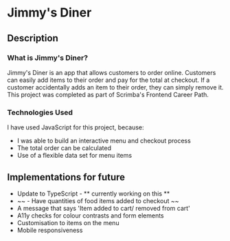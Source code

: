 # Jimmy's Diner

## Description

### What is Jimmy's Diner?

Jimmy's Diner is an app that allows customers to order online. Customers can easily add items to their order and pay for the total at checkout. If a customer accidentally adds an item to their order, they can simply remove it. This project was completed as part of Scrimba's Frontend Career Path.

### Technologies Used

I have used JavaScript for this project, because: 

- I was able to build an interactive menu and checkout process
- The total order can be calculated
- Use of a flexible data set for menu items

## Implementations for future

- Update to TypeScript - ** currently working on this **
- ~~ - Have quantities of food items added to checkout ~~
- A message that says 'Item added to cart/ removed from cart'
- A11y checks for colour contrasts and form elements
- Customisation to items on the menu
- Mobile responsiveness